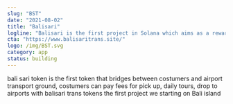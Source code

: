 ```yaml
---
slug: "BST"
date: "2021-08-02"
title: "Balisari"
logline: "Balisari is the first project in Solana which aims as a reward token, our token will ditributed for our costumer who using balisari trans service"
cta: "https://www.balisaritrans.site/"
logo: /img/BST.svg
category: app
status: building
---
```


bali sari token is the first token that bridges between costumers and airport transport ground, costumers can pay fees for pick up, daily tours, drop to airports with balisari trans tokens
the first project we starting on Bali island
